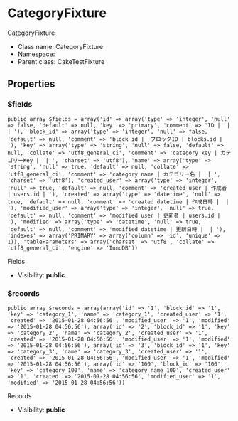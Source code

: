 CategoryFixture
===============

CategoryFixture




* Class name: CategoryFixture
* Namespace: 
* Parent class: CakeTestFixture





Properties
----------


### $fields

    public array $fields = array('id' => array('type' => 'integer', 'null' => false, 'default' => null, 'key' => 'primary', 'comment' => 'ID |  |  | '), 'block_id' => array('type' => 'integer', 'null' => false, 'default' => null, 'comment' => 'block id |  ブロックID | blocks.id | '), 'key' => array('type' => 'string', 'null' => false, 'default' => null, 'collate' => 'utf8_general_ci', 'comment' => 'category key | カテゴリーKey |  | ', 'charset' => 'utf8'), 'name' => array('type' => 'string', 'null' => true, 'default' => null, 'collate' => 'utf8_general_ci', 'comment' => 'category name | カテゴリー名 |  | ', 'charset' => 'utf8'), 'created_user' => array('type' => 'integer', 'null' => true, 'default' => null, 'comment' => 'created user | 作成者 | users.id | '), 'created' => array('type' => 'datetime', 'null' => true, 'default' => null, 'comment' => 'created datetime | 作成日時 |  | '), 'modified_user' => array('type' => 'integer', 'null' => true, 'default' => null, 'comment' => 'modified user | 更新者 | users.id | '), 'modified' => array('type' => 'datetime', 'null' => true, 'default' => null, 'comment' => 'modified datetime | 更新日時 |  | '), 'indexes' => array('PRIMARY' => array('column' => 'id', 'unique' => 1)), 'tableParameters' => array('charset' => 'utf8', 'collate' => 'utf8_general_ci', 'engine' => 'InnoDB'))

Fields



* Visibility: **public**


### $records

    public array $records = array(array('id' => '1', 'block_id' => '1', 'key' => 'category_1', 'name' => 'category_1', 'created_user' => '1', 'created' => '2015-01-28 04:56:56', 'modified_user' => '1', 'modified' => '2015-01-28 04:56:56'), array('id' => '2', 'block_id' => '1', 'key' => 'category_2', 'name' => 'category_2', 'created_user' => '1', 'created' => '2015-01-28 04:56:56', 'modified_user' => '1', 'modified' => '2015-01-28 04:56:56'), array('id' => '3', 'block_id' => '1', 'key' => 'category_3', 'name' => 'category_3', 'created_user' => '1', 'created' => '2015-01-28 04:56:56', 'modified_user' => '1', 'modified' => '2015-01-28 04:56:56'), array('id' => '100', 'block_id' => '100', 'key' => 'category_100', 'name' => 'category name 100', 'created_user' => '1', 'created' => '2015-01-28 04:56:56', 'modified_user' => '1', 'modified' => '2015-01-28 04:56:56'))

Records



* Visibility: **public**



